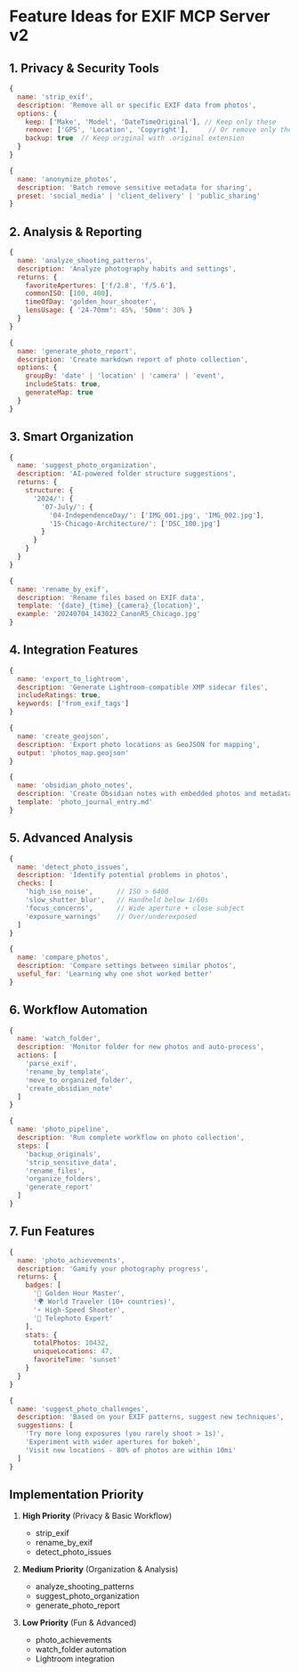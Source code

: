 # Feature Ideas for EXIF MCP Server v2

## 1. **Privacy & Security Tools**
```javascript
{
  name: 'strip_exif',
  description: 'Remove all or specific EXIF data from photos',
  options: {
    keep: ['Make', 'Model', 'DateTimeOriginal'], // Keep only these
    remove: ['GPS', 'Location', 'Copyright'],     // Or remove only these
    backup: true  // Keep original with .original extension
  }
}

{
  name: 'anonymize_photos',
  description: 'Batch remove sensitive metadata for sharing',
  preset: 'social_media' | 'client_delivery' | 'public_sharing'
}
```

## 2. **Analysis & Reporting**
```javascript
{
  name: 'analyze_shooting_patterns',
  description: 'Analyze photography habits and settings',
  returns: {
    favoriteApertures: ['f/2.8', 'f/5.6'],
    commonISO: [100, 400],
    timeOfDay: 'golden_hour_shooter',
    lensUsage: { '24-70mm': 45%, '50mm': 30% }
  }
}

{
  name: 'generate_photo_report',
  description: 'Create markdown report of photo collection',
  options: {
    groupBy: 'date' | 'location' | 'camera' | 'event',
    includeStats: true,
    generateMap: true
  }
}
```

## 3. **Smart Organization**
```javascript
{
  name: 'suggest_photo_organization',
  description: 'AI-powered folder structure suggestions',
  returns: {
    structure: {
      '2024/': {
        '07-July/': {
          '04-IndependenceDay/': ['IMG_001.jpg', 'IMG_002.jpg'],
          '15-Chicago-Architecture/': ['DSC_100.jpg']
        }
      }
    }
  }
}

{
  name: 'rename_by_exif',
  description: 'Rename files based on EXIF data',
  template: '{date}_{time}_{camera}_{location}',
  example: '20240704_143022_CanonR5_Chicago.jpg'
}
```

## 4. **Integration Features**
```javascript
{
  name: 'export_to_lightroom',
  description: 'Generate Lightroom-compatible XMP sidecar files',
  includeRatings: true,
  keywords: ['from_exif_tags']
}

{
  name: 'create_geojson',
  description: 'Export photo locations as GeoJSON for mapping',
  output: 'photos_map.geojson'
}

{
  name: 'obsidian_photo_notes',
  description: 'Create Obsidian notes with embedded photos and metadata',
  template: 'photo_journal_entry.md'
}
```

## 5. **Advanced Analysis**
```javascript
{
  name: 'detect_photo_issues',
  description: 'Identify potential problems in photos',
  checks: [
    'high_iso_noise',      // ISO > 6400
    'slow_shutter_blur',   // Handheld below 1/60s
    'focus_concerns',      // Wide aperture + close subject
    'exposure_warnings'    // Over/underexposed
  ]
}

{
  name: 'compare_photos',
  description: 'Compare settings between similar photos',
  useful_for: 'Learning why one shot worked better'
}
```

## 6. **Workflow Automation**
```javascript
{
  name: 'watch_folder',
  description: 'Monitor folder for new photos and auto-process',
  actions: [
    'parse_exif',
    'rename_by_template',
    'move_to_organized_folder',
    'create_obsidian_note'
  ]
}

{
  name: 'photo_pipeline',
  description: 'Run complete workflow on photo collection',
  steps: [
    'backup_originals',
    'strip_sensitive_data',
    'rename_files',
    'organize_folders',
    'generate_report'
  ]
}
```

## 7. **Fun Features**
```javascript
{
  name: 'photo_achievements',
  description: 'Gamify your photography progress',
  returns: {
    badges: [
      '📸 Golden Hour Master',
      '🌍 World Traveler (10+ countries)',
      '⚡ High-Speed Shooter',
      '🔭 Telephoto Expert'
    ],
    stats: {
      totalPhotos: 10432,
      uniqueLocations: 47,
      favoriteTime: 'sunset'
    }
  }
}

{
  name: 'suggest_photo_challenges',
  description: 'Based on your EXIF patterns, suggest new techniques',
  suggestions: [
    'Try more long exposures (you rarely shoot > 1s)',
    'Experiment with wider apertures for bokeh',
    'Visit new locations - 80% of photos are within 10mi'
  ]
}
```

## Implementation Priority

1. **High Priority** (Privacy & Basic Workflow)
   - strip_exif
   - rename_by_exif
   - detect_photo_issues

2. **Medium Priority** (Organization & Analysis)
   - analyze_shooting_patterns
   - suggest_photo_organization
   - generate_photo_report

3. **Low Priority** (Fun & Advanced)
   - photo_achievements
   - watch_folder automation
   - Lightroom integration

